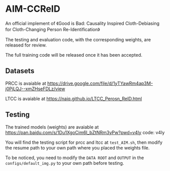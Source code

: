 # AIM-CCReID
An official implement of 《Good is Bad: Causality Inspired Cloth-Debiasing for Cloth-Changing Person Re-Identification》

The testing and evaluation code, with the corresponding weights, are released for review.

The full training code will be released once it has been accepted. 

## Datasets
PRCC is avaiable at https://drive.google.com/file/d/1yTYawRm4ap3M-j0PjLQJ--xmZHseFDLz/view  

LTCC is avaiable at https://naiq.github.io/LTCC_Perosn_ReID.html

## Testing
The trained models (weights) are avaiable at https://pan.baidu.com/s/1Du1XgoCim6I_bZtNRm3yPw?pwd=v4ly 
code: v4ly 

You will find the testing script for prcc and ltcc at `test_AIM.sh`, then modify the resume path to your own path where you placed the weights file.  

To be noticed, you need to modify the `DATA ROOT` and `OUTPUT` in the `configs/default_img.py` to your own path before testing.


